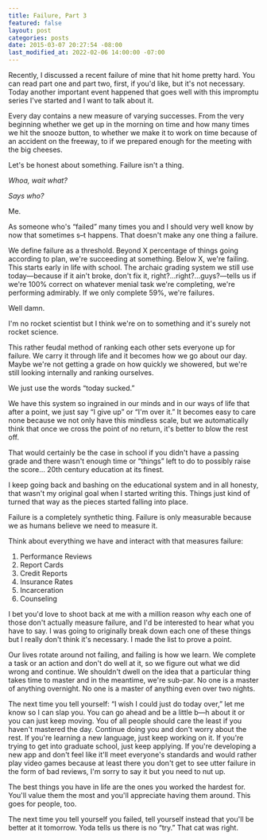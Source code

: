 ```yaml
---
title: Failure, Part 3
featured: false
layout: post
categories: posts
date: 2015-03-07 20:27:54 -08:00
last_modified_at: 2022-02-06 14:00:00 -07:00
---
```


Recently, I discussed a recent failure of mine that hit home pretty hard. You can read part one and part two, first, if you'd like, but it's not necessary. Today another important event happened that goes well with this impromptu series I've started and I want to talk about it.

Every day contains a new measure of varying successes. From the very beginning whether we get up in the morning on time and how many times we hit the snooze button, to whether we make it to work on time because of an accident on the freeway, to if we prepared enough for the meeting with the big cheeses.

Let's be honest about something. Failure isn't a thing.

_Whoa, wait what?_

_Says who?_

Me.

As someone who's “failed” many times you and I should very well know by now that sometimes s–t happens. That doesn't make any one thing a failure.

We define failure as a threshold. Beyond X percentage of things going according to plan, we're succeeding at something. Below X, we're failing. This starts early in life with school. The archaic grading system we still use today—because if it ain't broke, don't fix it, right?…right?…guys?—tells us if we're 100% correct on whatever menial task we're completing, we're performing admirably. If we only complete 59%, we're failures.

Well damn.

I'm no rocket scientist but I think we're on to something and it's surely not rocket science.

This rather feudal method of ranking each other sets everyone up for failure. We carry it through life and it becomes how we go about our day. Maybe we're not getting a grade on how quickly we showered, but we're still looking internally and ranking ourselves.

We just use the words “today sucked.”

We have this system so ingrained in our minds and in our ways of life that after a point, we just say “I give up” or “I'm over it.” It becomes easy to care none because we not only have this mindless scale, but we automatically think that once we cross the point of no return, it's better to blow the rest off.

That would certainly be the case in school if you didn't have a passing grade and there wasn't enough time or “things” left to do to possibly raise the score… 20th century education at its finest.

I keep going back and bashing on the educational system and in all honesty, that wasn't my original goal when I started writing this. Things just kind of turned that way as the pieces started falling into place.

Failure is a completely synthetic thing. Failure is only measurable because we as humans believe we need to measure it.

Think about everything we have and interact with that measures failure:

1. Performance Reviews
2. Report Cards
3. Credit Reports
4. Insurance Rates
5. Incarceration
6. Counseling

I bet you'd love to shoot back at me with a million reason why each one of those don't actually measure failure, and I'd be interested to hear what you have to say. I was going to originally break down each one of these things but I really don't think it's necessary. I made the list to prove a point.

Our lives rotate around not failing, and failing is how we learn. We complete a task or an action and don't do well at it, so we figure out what we did wrong and continue. We shouldn't dwell on the idea that a particular thing takes time to master and in the meantime, we're sub-par. No one is a master of anything overnight. No one is a master of anything even over two nights.

The next time you tell yourself: “I wish I could just do today over,” let me know so I can slap you. You can go ahead and be a little b—h about it or you can just keep moving. You of all people should care the least if you haven't mastered the day. Continue doing you and don't worry about the rest. If you're learning a new language, just keep working on it. If you're trying to get into graduate school, just keep applying. If you're developing a new app and don't feel like it'll meet everyone's standards and would rather play video games because at least there you don't get to see utter failure in the form of bad reviews, I'm sorry to say it but you need to nut up.

The best things you have in life are the ones you worked the hardest for. You'll value them the most and you'll appreciate having them around. This goes for people, too.

The next time you tell yourself you failed, tell yourself instead that you'll be better at it tomorrow. Yoda tells us there is no “try.” That cat was right.

